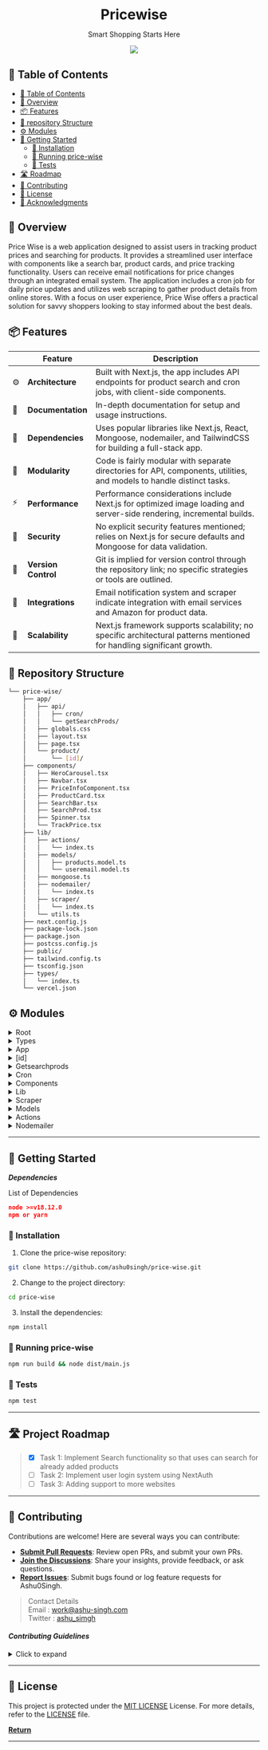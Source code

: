 <!---->
<div align="center">
    <h1 style="margin-bottom: 0px">Pricewise</h1>
    <p>Smart Shopping Starts Here </p>
</div>
<p align="center">
  <a href="https://skillicons.dev">
    <img  src="https://skillicons.dev/icons?i=babel,git,github,js,ts,md,mongodb,nextjs,nodejs,tailwind&theme=dark&perline=10"/>
  </a>
</p>

## 📖 Table of Contents

-   [📖 Table of Contents](#-table-of-contents)
-   [📍 Overview](#-overview)
-   [📦 Features](#-features)
-   [📂 repository Structure](#-repository-structure)
-   [⚙️ Modules](#modules)
-   [🚀 Getting Started](#-getting-started)
    -   [🔧 Installation](#-installation)
    -   [🤖 Running price-wise](#-running-price-wise)
    -   [🧪 Tests](#-tests)
-   [🛣 Roadmap](#-roadmap)
-   [🤝 Contributing](#-contributing)
-   [📄 License](#-license)
-   [👏 Acknowledgments](#-acknowledgments)


## 📍 Overview

Price Wise is a web application designed to assist users in tracking product prices and searching for products. It provides a streamlined user interface with components like a search bar, product cards, and price tracking functionality. Users can receive email notifications for price changes through an integrated email system. The application includes a cron job for daily price updates and utilizes web scraping to gather product details from online stores. With a focus on user experience, Price Wise offers a practical solution for savvy shoppers looking to stay informed about the best deals.


## 📦 Features

|     | Feature             | Description                                                                                                           |
| --- | ------------------- | --------------------------------------------------------------------------------------------------------------------- |
| ⚙️  | **Architecture**    | Built with Next.js, the app includes API endpoints for product search and cron jobs, with client-side components.     |
| 📄  | **Documentation**   | In-depth documentation for setup and usage instructions.                                                              |
| 🔗  | **Dependencies**    | Uses popular libraries like Next.js, React, Mongoose, nodemailer, and TailwindCSS for building a full-stack app.      |
| 🧩  | **Modularity**      | Code is fairly modular with separate directories for API, components, utilities, and models to handle distinct tasks. |
| ⚡️ | **Performance**     | Performance considerations include Next.js for optimized image loading and server-side rendering, incremental builds. |
| 🔐  | **Security**        | No explicit security features mentioned; relies on Next.js for secure defaults and Mongoose for data validation.      |
| 🔀  | **Version Control** | Git is implied for version control through the repository link; no specific strategies or tools are outlined.         |
| 🔌  | **Integrations**    | Email notification system and scraper indicate integration with email services and Amazon for product data.           |
| 📶  | **Scalability**     | Next.js framework supports scalability; no specific architectural patterns mentioned for handling significant growth. |


## 📂 Repository Structure

```sh
└── price-wise/
    ├── app/
    │   ├── api/
    │   │   ├── cron/
    │   │   └── getSearchProds/
    │   ├── globals.css
    │   ├── layout.tsx
    │   ├── page.tsx
    │   └── product/
    │       └── [id]/
    ├── components/
    │   ├── HeroCarousel.tsx
    │   ├── Navbar.tsx
    │   ├── PriceInfoComponent.tsx
    │   ├── ProductCard.tsx
    │   ├── SearchBar.tsx
    │   ├── SearchProd.tsx
    │   ├── Spinner.tsx
    │   └── TrackPrice.tsx
    ├── lib/
    │   ├── actions/
    │   │   └── index.ts
    │   ├── models/
    │   │   ├── products.model.ts
    │   │   └── useremail.model.ts
    │   ├── mongoose.ts
    │   ├── nodemailer/
    │   │   └── index.ts
    │   ├── scraper/
    │   │   └── index.ts
    │   └── utils.ts
    ├── next.config.js
    ├── package-lock.json
    ├── package.json
    ├── postcss.config.js
    ├── public/
    ├── tailwind.config.ts
    ├── tsconfig.json
    ├── types/
    │   └── index.ts
    └── vercel.json

```


## ⚙️ Modules

<details closed><summary>Root</summary>

| File                                                                                        | Summary                                                                                                                                                                                                                                                                                                                                                                                                                                                                                                                                                                                                                                                                                                           |
| ------------------------------------------------------------------------------------------- | ----------------------------------------------------------------------------------------------------------------------------------------------------------------------------------------------------------------------------------------------------------------------------------------------------------------------------------------------------------------------------------------------------------------------------------------------------------------------------------------------------------------------------------------------------------------------------------------------------------------------------------------------------------------------------------------------------------------- |
| [vercel.json](https://github.com/ashu0singh/price-wise/blob/main/vercel.json)               | The "price-wise" application includes an API for product search and scheduled tasks, components for UI elements, models, email capabilities, and scrapping scripts. It is built with Next.js, styled with CSS/Tailwind, and uses TypeScript and Mongoose with MongoDB. A scheduled task in `vercel.json` triggers at 3 PM UTC daily.                                                                                                                                                                                                                                                                                                                                                                              |
| [next.config.js](https://github.com/ashu0singh/price-wise/blob/main/next.config.js)         | The "price-wise" application leverages Next.js, featuring a RESTful API for CRON tasks and product searches, stylized with global CSS, and structured with layout and page components. It includes product functionality with dynamic routing and encapsulates reusable components for UI features like carousels, navigation, and loading states. The lib directory contains business logic, including actions, data models (for products and user emails), database connections (Mongoose), email services (Nodemailer), web scraping tools, and utility functions. The `next.config.js` file configures experimental server actions and external Mongoose components along with setting trusted image domains. |
| [tailwind.config.ts](https://github.com/ashu0singh/price-wise/blob/main/tailwind.config.ts) | The provided code defines a Tailwind CSS configuration for a web application named "price-wise." This configuration specifies which files Tailwind should scan for class names (in'content'), customizes the theme with additional colors, shadows, max-width values, font families, and border radii. These custom styles are intended for use across various components and pages within the app, as evident from the file paths included in the'content' array. This Tailwind setup helps ensure a consistent design aesthetic throughout the app.                                                                                                                                                             |
| [package-lock.json](https://github.com/ashu0singh/price-wise/blob/main/package-lock.json)   | The "price-wise" application features a web interface for price tracking, with a directory indicating API endpoints for scheduled tasks and product search, front-end components for user interface elements, and libraries for actions, models, email notifications, scraping functionality, and utilities. The accompanying `package-lock.json` specifies dependencies and versions, ensuring a consistent environment across installations for this Node.js application, which is likely built using Next.js, TailwindCSS, and Mongoose for data modeling with MongoDB.                                                                                                                                        |
| [package.json](https://github.com/ashu0singh/price-wise/blob/main/package.json)             | The code represents the `package.json` configuration for "pricewise," a Node.js application built with the Next.js framework. It defines project metadata, script shortcuts for development, and production workflows. The project depends on libraries for UI components, HTTP requests, web scraping, data modeling with MongoDB, email functionality, and others. Development dependencies include types and tools for TypeScript and styling with TailwindCSS. The directory structure indicates a web application with API endpoints, React components, and a library of utilities and models.                                                                                                               |
| [tsconfig.json](https://github.com/ashu0singh/price-wise/blob/main/tsconfig.json)           | The code is from a `tsconfig.json` file, configuring TypeScript for a Next.js e-commerce app called "price-wise". It specifies ES5 as the compilation target with ESNext features, allows JS, enables strict typing, and omits output files. It ensures compatibility with the Next.js framework and module resolution suitable for bundlers. The configuration includes JSON file imports, JSX preservation, and incremental compilation to speed up subsequent builds. Custom path aliases and type definitions are also handled, excluding `node_modules` from the compilation.                                                                                                                                |
| [postcss.config.js](https://github.com/ashu0singh/price-wise/blob/main/postcss.config.js)   | The `postcss.config.js` file configures PostCSS to use Tailwind CSS and Autoprefixer as plugins, enabling utility-first styling and automatic vendor prefixing for CSS compatibility across different browsers within the'price-wise' project that appears to be a web application for price tracking and product search, structured with API endpoints, reusable UI components, and backend integrations.                                                                                                                                                                                                                                                                                                        |

</details>

<details closed><summary>Types</summary>

| File                                                                          | Summary                                                                                                                                                                                                                                                                                                                                                                                                                                                                                                                                                                                 |
| ----------------------------------------------------------------------------- | --------------------------------------------------------------------------------------------------------------------------------------------------------------------------------------------------------------------------------------------------------------------------------------------------------------------------------------------------------------------------------------------------------------------------------------------------------------------------------------------------------------------------------------------------------------------------------------- |
| [index.ts](https://github.com/ashu0singh/price-wise/blob/main/types/index.ts) | The given code is from a price-tracking web application named "price-wise." It defines TypeScript types for the app's data structure, including `PriceHistoryItem`, `User`, `Product`, `NotificationType`, and email-related types. The `Product` type encapsulates details like pricing, stock status, and user tracking. The directory structure reveals a Next.js project with a typical organization including API endpoints, components, a library for backend functionality, and configuration files. Components suggest UI features like search, price tracking, and a carousel. |

</details>

<details closed><summary>App</summary>

| File                                                                              | Summary                                                                                                                                                                                                                                                                                                                                                                                                                                                                                                                                                                                                                                                                                                                                                                                                                                                                                         |
| --------------------------------------------------------------------------------- | ----------------------------------------------------------------------------------------------------------------------------------------------------------------------------------------------------------------------------------------------------------------------------------------------------------------------------------------------------------------------------------------------------------------------------------------------------------------------------------------------------------------------------------------------------------------------------------------------------------------------------------------------------------------------------------------------------------------------------------------------------------------------------------------------------------------------------------------------------------------------------------------------- |
| [layout.tsx](https://github.com/ashu0singh/price-wise/blob/main/app/layout.tsx)   | The `layout.tsx` file defines the root layout for the Price Wise web application. It utilizes custom fonts from Google, global CSS, and React components. The root layout includes metadata for SEO, a non-scrollable page setup in English, and incorporates analytics tracking, a notification toaster, a navigation bar, and a dynamic child content area. The layout is designed for uniformity and performance across the application's pages.                                                                                                                                                                                                                                                                                                                                                                                                                                             |
| [page.tsx](https://github.com/ashu0singh/price-wise/blob/main/app/page.tsx)       | The `price-wise` application consists of an e-commerce web platform with a service-oriented architecture. The `app` directory contains the front-end where `api` represents backend API endpoints like `cron` tasks and `getSearchProds`. The `product` folder suggests dynamic product pages. React components like carousels, navbar, and product cards are in `components`. Backend logic, including database models (`products`, `useremail`), mail services, and web scraping, is in `lib`. Configuration files for Next.js, Tailwind CSS, and TypeScript define framework and styling options.The `page.tsx` file defines a homepage component that displays a hero carousel and a search bar for users to find products, along with a section for trending products fetched via an asynchronous call to `getAllProducts()`, showcasing these products using the `ProductCard` component. |
| [globals.css](https://github.com/ashu0singh/price-wise/blob/main/app/globals.css) | The code establishes a global stylesheet for a web application named "price-wise", using Tailwind CSS for styling. It defines base styles for all elements, ensuring zero margins and padding by default, with a smooth scrolling behavior. It also creates responsive and base utility classes for scrollbars, buttons, text styles, product details, modals, navigation, price information, product cards, and search bar components. The styling focuses on uniformity, responsiveness, and visual aesthetics, applying various spacing, font, color, and layout details to the UI elements.                                                                                                                                                                                                                                                                                                 |

</details>

<details closed><summary>[id]</summary>

| File                                                                                     | Summary                                                                                                                                                                                                                                                                                                                                                                                                                                                                                                                                                                                                                 |
| ---------------------------------------------------------------------------------------- | ----------------------------------------------------------------------------------------------------------------------------------------------------------------------------------------------------------------------------------------------------------------------------------------------------------------------------------------------------------------------------------------------------------------------------------------------------------------------------------------------------------------------------------------------------------------------------------------------------------------------- |
| [page.tsx](https://github.com/ashu0singh/price-wise/blob/main/app/product/[id]/page.tsx) | The code defines a Next.js dynamic page component for individual products, aimed at e-commerce. It dynamically generates static paths for product pages using product IDs and pre-renders them with product details, including images, prices, ratings, and descriptions. It features components like ProductCard for related products and TrackPrice to monitor price changes, utilizing utility functions and types for data handling. The page offers product navigation, rating display, price comparison, and purchase options, enhancing user experience through a detailed and interactive product presentation. |

</details>

<details closed><summary>Getsearchprods</summary>

| File                                                                                           | Summary                                                                                                                                                                                                                                                                                                                                                                                                                                                                                                                                                |
| ---------------------------------------------------------------------------------------------- | ------------------------------------------------------------------------------------------------------------------------------------------------------------------------------------------------------------------------------------------------------------------------------------------------------------------------------------------------------------------------------------------------------------------------------------------------------------------------------------------------------------------------------------------------------ |
| [route.ts](https://github.com/ashu0singh/price-wise/blob/main/app/api/getSearchProds/route.ts) | The `route.ts` script provides a server-side API endpoint for searching products. It connects to a database, performs a case-insensitive search using the provided searchString, and retrieves a list of product fields (ID, category, title, currency, current price, and image). Search results are returned as JSON, or an error is logged on failure. This is part of a larger application with components for displaying products and user interfaces, utilities for tasks like email and scraping, and configurations for the Next.js framework. |

</details>

<details closed><summary>Cron</summary>

| File                                                                                 | Summary                                                                                                                                                                                                                                                                                                                                                                                                                                                                                                                                                                                |
| ------------------------------------------------------------------------------------ | -------------------------------------------------------------------------------------------------------------------------------------------------------------------------------------------------------------------------------------------------------------------------------------------------------------------------------------------------------------------------------------------------------------------------------------------------------------------------------------------------------------------------------------------------------------------------------------- |
| [route.ts](https://github.com/ashu0singh/price-wise/blob/main/app/api/cron/route.ts) | The `route.ts` file manages a cron job that connects to a database, updates each product's price data by scraping Amazon, and recalculates their price statistics. If necessary, it triggers email notifications to users about price changes. After processing all products, it responds with a list of successfully updated product IDs, handling any errors that occur during the process.(Note: The provided directory tree contextualizes the script's location within the larger project structure, showing where related components, utilities, and configurations are stored.) |

</details>

<details closed><summary>Components</summary>

| File                                                                                                           | Summary                                                                                                                                                                                                                                                                                                                                                                                                                                                                                                                                                                                                          |
| -------------------------------------------------------------------------------------------------------------- | ---------------------------------------------------------------------------------------------------------------------------------------------------------------------------------------------------------------------------------------------------------------------------------------------------------------------------------------------------------------------------------------------------------------------------------------------------------------------------------------------------------------------------------------------------------------------------------------------------------------- |
| [Navbar.tsx](https://github.com/ashu0singh/price-wise/blob/main/components/Navbar.tsx)                         | The `Navbar.tsx` component in the `components` directory creates a navigation bar for a website called PriceWise. This navigation bar includes a logo linked to the homepage, a search component (`SearchProd`), and icons for the wishlist and user profile. It utilizes `next/image` for optimized image loading and `next/link` for client-side navigation. The `NavIcons` array defines the image sources and alt text for the icons, which are rendered using a map function.                                                                                                                               |
| [PriceInfoComponent.tsx](https://github.com/ashu0singh/price-wise/blob/main/components/PriceInfoComponent.tsx) | The `PriceInfoComponent.tsx` is a React component that displays a title, an image, and a value with a customizable left border color. It expects props for the `title`, `iconSrc`, `value`, and `borderColor`. The component uses TailwindCSS for styling and the `next/image` component for optimized image rendering.                                                                                                                                                                                                                                                                                          |
| [SearchBar.tsx](https://github.com/ashu0singh/price-wise/blob/main/components/SearchBar.tsx)                   | This React component, `SearchBar`, provides an input field for users to submit Amazon product URLs for validation and processing. Upon submitting a valid URL, it triggers data scraping and storage for that product using the `scrapeAndStoreProduct` function. If successful, the user is redirected to a product-specific page. The component also displays a loading spinner during processing and shows error messages for invalid URLs. The URL validation logic specifically checks for Amazon domains.                                                                                                  |
| [ProductCard.tsx](https://github.com/ashu0singh/price-wise/blob/main/components/ProductCard.tsx)               | The `ProductCard.tsx` component, part of a larger e-commerce platform, serves for rendering a clickable card containing a product image, title, category, and current price. It takes a `Product` object as a prop, leveraging Next.js's `Link` and `Image` for navigation and optimized image display. The card directs users to the product's detailed page using its unique ID in the URL when clicked.                                                                                                                                                                                                       |
| [SearchProd.tsx](https://github.com/ashu0singh/price-wise/blob/main/components/SearchProd.tsx)                 | The `SearchProd` component provides a modal search interface allowing users to search for products asynchronously. Users trigger the modal with a button, input search terms, and submit the form. The search hits an API endpoint and retrieves relevant products; during the fetch, a spinner displays. Results render as clickable items inside the modal, which navigate to the product's page when selected. If no results are found, an appropriate message is displayed. The modal, input, and results are styled with JSX and Tailwind CSS classes.                                                      |
| [TrackPrice.tsx](https://github.com/ashu0singh/price-wise/blob/main/components/TrackPrice.tsx)                 | The TrackPrice component allows users to track the price of a product by entering their email. It features a modal form that opens upon a button click. When submitted, it triggers an asynchronous request to add the user's email to the product's tracking list. Feedback is provided through a spinner during submission and a toast notification upon an error. The modal can be closed either after successful submission or by user action. This component uses Next.js Image for optimized images and Headless UI for accessible UI components.                                                          |
| [HeroCarousel.tsx](https://github.com/ashu0singh/price-wise/blob/main/components/HeroCarousel.tsx)             | The `HeroCarousel.tsx` component is a client-side interactive carousel for a React-based web application, showcasing a series of images that auto-rotate every 2 seconds in an infinite loop without displaying thumbnails or status. The carousel is styled with responsive design considerations. Custom images for the carousel slides and a decorative arrow image are loaded using the Next.js `Image` component for optimized loading. This component is part of the `price-wise` application's UI, indicating a feature possibly used on the landing page for displaying featured products or promotions. |
| [Spinner.tsx](https://github.com/ashu0singh/price-wise/blob/main/components/Spinner.tsx)                       | The `Spinner.tsx` component provides a user interface element indicating a loading state, represented by an animated spinning circle. It accepts a `text` prop, presumably for accessibility purposes, which is visually hidden using the'sr-only' class but available to screen readers. This component can be used to signal to users that an asynchronous operation is in progress.                                                                                                                                                                                                                           |

</details>

<details closed><summary>Lib</summary>

| File                                                                              | Summary                                                                                                                                                                                                                                                                                                                                                                                                                                                                                                                                                                                                                                                                                                                                                                                                                |
| --------------------------------------------------------------------------------- | ---------------------------------------------------------------------------------------------------------------------------------------------------------------------------------------------------------------------------------------------------------------------------------------------------------------------------------------------------------------------------------------------------------------------------------------------------------------------------------------------------------------------------------------------------------------------------------------------------------------------------------------------------------------------------------------------------------------------------------------------------------------------------------------------------------------------- |
| [mongoose.ts](https://github.com/ashu0singh/price-wise/blob/main/lib/mongoose.ts) | The code establishes a database connection using Mongoose, a MongoDB object modeling tool for Node.js. It exports a function `connectToDb` that connects to a MongoDB instance specified by the `MONGO_URI` environment variable. It sets query strictness and checks if an existing connection is already in place to avoid reinitializing. If the connection is not established earlier, it attempts to connect, sets the `isConnected` flag upon success, and logs the connection status. It also handles and logs connection errors.                                                                                                                                                                                                                                                                               |
| [utils.ts](https://github.com/ashu0singh/price-wise/blob/main/lib/utils.ts)       | The `lib/utils.ts` module provides utility functions to handle product info extraction, price analysis, and notification type determination for a price comparison application. It includes features to:-Extract raw and cleaned prices from HTML elements.-Retrieve currency symbols from text.-Gather product descriptions from multiple HTML elements.-Calculate the highest, lowest, and average prices from a product's price history.-Determine the type of email notification based on price drops, stock changes, or discount thresholds.-Format numbers for localization.-Extract single category names from HTML elements.-Create an array of image URLs from HTML image elements.-Extract numeric rating values from text.The notification types and a threshold percentage for discounts are also defined. |

</details>

<details closed><summary>Scraper</summary>

| File                                                                                | Summary                                                                                                                                                                                                                                                                                                                                                                                                                                                                                                                                                              |
| ----------------------------------------------------------------------------------- | -------------------------------------------------------------------------------------------------------------------------------------------------------------------------------------------------------------------------------------------------------------------------------------------------------------------------------------------------------------------------------------------------------------------------------------------------------------------------------------------------------------------------------------------------------------------- |
| [index.ts](https://github.com/ashu0singh/price-wise/blob/main/lib/scraper/index.ts) | The code implements a web scraping function'scrapAmazonProducts' to extract product details from Amazon URLs. It uses axios for HTTP requests and cheerio for parsing HTML. The function compiles product information including title, pricing, stock status, currency, discount, reviews, stars, category, description, and images. Proxy settings are configured for requests, and data is sanitized and structured into a JSON object. If scraping fails, an error is thrown describing the failure. Unused puppeteer code for dynamic scraping is commented out. |

</details>

<details closed><summary>Models</summary>

| File                                                                                                   | Summary                                                                                                                                                                                                                                                                                                                                                                                                                                                                                                                             |
| ------------------------------------------------------------------------------------------------------ | ----------------------------------------------------------------------------------------------------------------------------------------------------------------------------------------------------------------------------------------------------------------------------------------------------------------------------------------------------------------------------------------------------------------------------------------------------------------------------------------------------------------------------------- |
| [useremail.model.ts](https://github.com/ashu0singh/price-wise/blob/main/lib/models/useremail.model.ts) | The given code defines a Mongoose schema for user emails in a Node.js application, associating emails with IDs and adding timestamps for each record. The schema is then used to create a model named "User_Emails" which is exported for use elsewhere in the application. This model is part of a project structure that includes API endpoints, UI components, utilities, and configurations for a web application likely focused on product pricing information and tracking, as suggested by the directory names and contents. |
| [products.model.ts](https://github.com/ashu0singh/price-wise/blob/main/lib/models/products.model.ts)   | The code defines a MongoDB schema for a product in an e-commerce application, with attributes like URL, title, price details, description, and user tracking. It includes price history and metadata like stock status and reviews. It also sets up the model for database interactions using Mongoose.                                                                                                                                                                                                                             |

</details>

<details closed><summary>Actions</summary>

| File                                                                                | Summary                                                                                                                                                                                                                                                                                                                                                                                                                                                                                                                                                                                                                                                                                                                                                             |
| ----------------------------------------------------------------------------------- | ------------------------------------------------------------------------------------------------------------------------------------------------------------------------------------------------------------------------------------------------------------------------------------------------------------------------------------------------------------------------------------------------------------------------------------------------------------------------------------------------------------------------------------------------------------------------------------------------------------------------------------------------------------------------------------------------------------------------------------------------------------------- |
| [index.ts](https://github.com/ashu0singh/price-wise/blob/main/lib/actions/index.ts) | The code in `lib/actions/index.ts` provides CRUD operations for product data scraped from Amazon within a web application. Its key functions include scraping product data and updating or creating product records with price history and price statistics (scrapeAndStoreProduct); retrieving a single product, all products, or products by category (getProductsById, getAllProducts, getProductsByCategory); managing user email subscriptions for product price updates (addUserEmailToProduct); and fetching all product IDs (getAllProductsID). It uses a MongoDB database for storage, with product and user email models, and sends emails via nodemailer. Additionally, it refreshes server-side rendered pages with Next.js revalidation after updates. |

</details>

<details closed><summary>Nodemailer</summary>

| File                                                                                   | Summary                                                                                                                                                                                                                                                                                                                                                                                                                                                                                                                                                                                 |
| -------------------------------------------------------------------------------------- | --------------------------------------------------------------------------------------------------------------------------------------------------------------------------------------------------------------------------------------------------------------------------------------------------------------------------------------------------------------------------------------------------------------------------------------------------------------------------------------------------------------------------------------------------------------------------------------- |
| [index.ts](https://github.com/ashu0singh/price-wise/blob/main/lib/nodemailer/index.ts) | The provided code is part of a Node.js module for an email notification system within a price tracking application. It defines email templates for different notifications such as welcoming users, informing about stock changes, lowest price alerts, and discount thresholds. A central `generateEmailBody` function creates the email content based on product information and the notification type. The module leverages nodemailer to send these customized emails and handles errors during the sending process. It also includes a threshold value for discount notifications. |

</details>

---

## 🚀 Getting Started

**_Dependencies_**

List of Dependencies

```json
node >=v18.12.0
npm or yarn
```

### 🔧 Installation

1. Clone the price-wise repository:

```sh
git clone https://github.com/ashu0singh/price-wise.git
```

2. Change to the project directory:

```sh
cd price-wise
```

3. Install the dependencies:

```sh
npm install
```

### 🤖 Running price-wise

```sh
npm run build && node dist/main.js
```

### 🧪 Tests

```sh
npm test
```

---

## 🛣 Project Roadmap

> -   [x] Task 1: Implement Search functionality so that uses can search for already added products
> -   [ ] Task 2: Implement user login system using NextAuth
> -   [ ] Task 3: Adding support to more websites

---

## 🤝 Contributing

Contributions are welcome! Here are several ways you can contribute:

-   **[Submit Pull Requests](https://github.com/Ashu0Singh/Price-Wise/pulls)**: Review open PRs, and submit your own PRs.
-   **[Join the Discussions](https://github.com/Ashu0Singh/Price-Wise/discussions)**: Share your insights, provide feedback, or ask questions.
-   **[Report Issues](https://github.com/Ashu0Singh/Price-Wise/issues)**: Submit bugs found or log feature requests for Ashu0Singh.

> Contact Details <br />
> Email : [work@ashu-singh.com](mailto:work@ashu-singh.com) <br />
> Twitter : [ashu_simgh](https://twitter.com/ashu_simgh)

#### _Contributing Guidelines_

<details closed>
<summary>Click to expand</summary>

1. **Fork the Repository**: Start by forking the project repository to your GitHub account.
2. **Clone Locally**: Clone the forked repository to your local machine using a Git client.
    ```sh
    git clone <your-forked-repo-url>
    ```
3. **Create a New Branch**: Always work on a new branch, giving it a descriptive name.
    ```sh
    git checkout -b new-feature-x
    ```
4. **Make Your Changes**: Develop and test your changes locally.
5. **Commit Your Changes**: Commit with a clear and concise message describing your updates.
    ```sh
    git commit -m 'Implemented new feature x.'
    ```
6. **Push to GitHub**: Push the changes to your forked repository.
    ```sh
    git push origin new-feature-x
    ```
7. **Submit a Pull Request**: Create a PR against the original project repository. Clearly describe the changes and their motivations.

Once your PR is reviewed and approved, it will be merged into the main branch.

</details>

---

## 📄 License

This project is protected under the [MIT LICENSE](https://choosealicense.com/licenses/mit/) License. For more details, refer to the [LICENSE](https://github.com/Ashu0Singh/Price-Wise/blob/master/LICENSE) file.


[**Return**](#Top)

---
